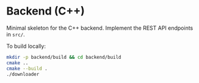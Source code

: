 # Backend (C++)

Minimal skeleton for the C++ backend. Implement the REST API endpoints in `src/`.

To build locally:

```bash
mkdir -p backend/build && cd backend/build
cmake ..
cmake --build .
./downloader
```
